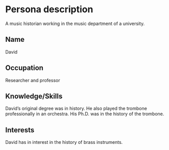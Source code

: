 # Persona description

A music historian working in the music department of a university.

## Name
David 

## Occupation
Researcher and professor

## Knowledge/Skills
David’s original degree was in history.  He also played the trombone professionally in an orchestra.  His Ph.D. was in the history of the trombone.

## Interests
David has in interest in the history of brass instruments.
